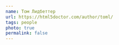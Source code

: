 ```yaml
---
name: Том Лидбеттер
url: https://html5doctor.com/author/toml/
tags: people
photo: true
permalink: false
---
```

